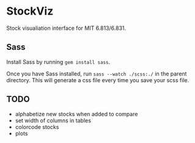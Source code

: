 # StockViz
Stock visualiation interface for MIT 6.813/6.831.

## Sass
Install Sass by running `gem install sass`.

Once you have Sass installed, run `sass --watch ./scss:./` in the parent directory. This will generate a css file every time you save your scss file.

## TODO
- alphabetize new stocks when added to compare
- set width of columns in tables
- colorcode stocks
- plots
